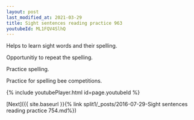 ```yaml
---
layout: post
last_modified_at: 2021-03-29
title: Sight sentences reading practice 963
youtubeId: ML1FQV4SlhQ
---
```

 
 
Helps to learn sight words and their spelling.

Opportunitiy to repeat the spelling. 

Practice spelling. 
 
Practice for spelling bee competitions. 
 
{% include youtubePlayer.html id=page.youtubeId %}
 
 

[Next]({{ site.baseurl }}{% link  split1/_posts/2016-07-29-Sight sentences reading practice 754.md%})
 
